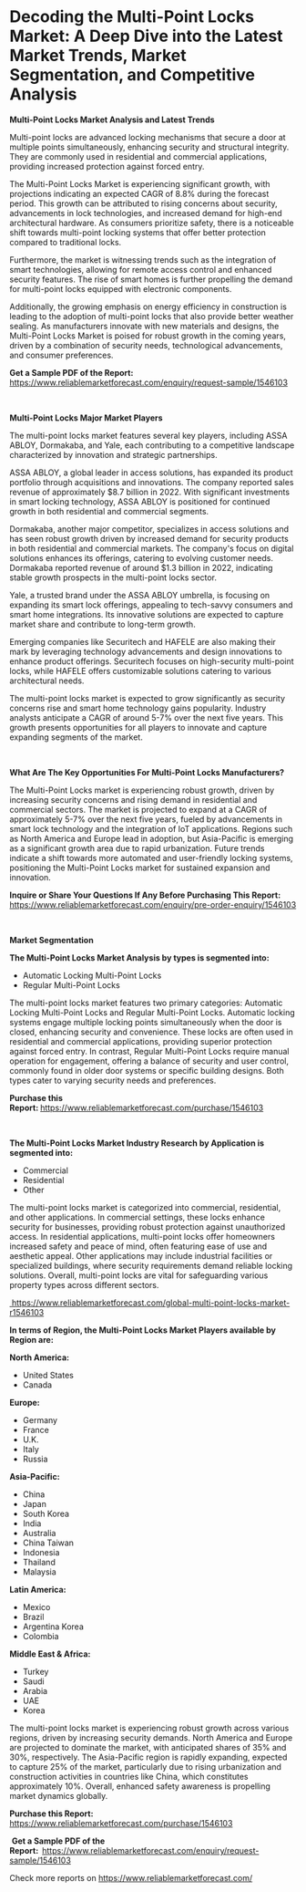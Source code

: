 <p><h1>Decoding the Multi-Point Locks Market: A Deep Dive into the Latest Market Trends, Market Segmentation, and Competitive Analysis</h1></p><p><strong>Multi-Point Locks Market Analysis and Latest Trends</strong></p>
<p><p>Multi-point locks are advanced locking mechanisms that secure a door at multiple points simultaneously, enhancing security and structural integrity. They are commonly used in residential and commercial applications, providing increased protection against forced entry.</p><p>The Multi-Point Locks Market is experiencing significant growth, with projections indicating an expected CAGR of 8.8% during the forecast period. This growth can be attributed to rising concerns about security, advancements in lock technologies, and increased demand for high-end architectural hardware. As consumers prioritize safety, there is a noticeable shift towards multi-point locking systems that offer better protection compared to traditional locks.</p><p>Furthermore, the market is witnessing trends such as the integration of smart technologies, allowing for remote access control and enhanced security features. The rise of smart homes is further propelling the demand for multi-point locks equipped with electronic components.</p><p>Additionally, the growing emphasis on energy efficiency in construction is leading to the adoption of multi-point locks that also provide better weather sealing. As manufacturers innovate with new materials and designs, the Multi-Point Locks Market is poised for robust growth in the coming years, driven by a combination of security needs, technological advancements, and consumer preferences.</p></p>
<p><strong>Get a Sample PDF of the Report:&nbsp;</strong> <a href="https://www.reliablemarketforecast.com/enquiry/request-sample/1546103?utm_campaign=2200&utm_medium=2&utm_source=Github&utm_content=ia&utm_term=09022025&utm_id=multi-point-locks">https://www.reliablemarketforecast.com/enquiry/request-sample/1546103</a></p>
<p>&nbsp;</p>
<p><strong>Multi-Point Locks Major Market Players</strong></p>
<p><p>The multi-point locks market features several key players, including ASSA ABLOY, Dormakaba, and Yale, each contributing to a competitive landscape characterized by innovation and strategic partnerships.</p><p>ASSA ABLOY, a global leader in access solutions, has expanded its product portfolio through acquisitions and innovations. The company reported sales revenue of approximately $8.7 billion in 2022. With significant investments in smart locking technology, ASSA ABLOY is positioned for continued growth in both residential and commercial segments.</p><p>Dormakaba, another major competitor, specializes in access solutions and has seen robust growth driven by increased demand for security products in both residential and commercial markets. The company's focus on digital solutions enhances its offerings, catering to evolving customer needs. Dormakaba reported revenue of around $1.3 billion in 2022, indicating stable growth prospects in the multi-point locks sector.</p><p>Yale, a trusted brand under the ASSA ABLOY umbrella, is focusing on expanding its smart lock offerings, appealing to tech-savvy consumers and smart home integrations. Its innovative solutions are expected to capture market share and contribute to long-term growth.</p><p>Emerging companies like Securitech and HAFELE are also making their mark by leveraging technology advancements and design innovations to enhance product offerings. Securitech focuses on high-security multi-point locks, while HAFELE offers customizable solutions catering to various architectural needs.</p><p>The multi-point locks market is expected to grow significantly as security concerns rise and smart home technology gains popularity. Industry analysts anticipate a CAGR of around 5-7% over the next five years. This growth presents opportunities for all players to innovate and capture expanding segments of the market.</p></p>
<p>&nbsp;</p>
<p><strong>What Are The Key Opportunities For Multi-Point Locks Manufacturers?</strong></p>
<p><p>The Multi-Point Locks market is experiencing robust growth, driven by increasing security concerns and rising demand in residential and commercial sectors. The market is projected to expand at a CAGR of approximately 5-7% over the next five years, fueled by advancements in smart lock technology and the integration of IoT applications. Regions such as North America and Europe lead in adoption, but Asia-Pacific is emerging as a significant growth area due to rapid urbanization. Future trends indicate a shift towards more automated and user-friendly locking systems, positioning the Multi-Point Locks market for sustained expansion and innovation.</p></p>
<p><strong>Inquire or Share Your Questions If Any Before Purchasing This Report:</strong> <a href="https://www.reliablemarketforecast.com/enquiry/pre-order-enquiry/1546103?utm_campaign=2200&utm_medium=2&utm_source=Github&utm_content=ia&utm_term=09022025&utm_id=multi-point-locks">https://www.reliablemarketforecast.com/enquiry/pre-order-enquiry/1546103</a></p>
<p>&nbsp;</p>
<p><strong>Market Segmentation</strong></p>
<p><strong>The Multi-Point Locks Market Analysis by types is segmented into:</strong></p>
<p><ul><li>Automatic Locking Multi-Point Locks</li><li>Regular Multi-Point Locks</li></ul></p>
<p><p>The multi-point locks market features two primary categories: Automatic Locking Multi-Point Locks and Regular Multi-Point Locks. Automatic locking systems engage multiple locking points simultaneously when the door is closed, enhancing security and convenience. These locks are often used in residential and commercial applications, providing superior protection against forced entry. In contrast, Regular Multi-Point Locks require manual operation for engagement, offering a balance of security and user control, commonly found in older door systems or specific building designs. Both types cater to varying security needs and preferences.</p></p>
<p><strong>Purchase this Report:&nbsp;</strong><a href="https://www.reliablemarketforecast.com/purchase/1546103?utm_campaign=2200&utm_medium=2&utm_source=Github&utm_content=ia&utm_term=09022025&utm_id=multi-point-locks">https://www.reliablemarketforecast.com/purchase/1546103</a></p>
<p>&nbsp;</p>
<p><strong>The Multi-Point Locks Market Industry Research by Application is segmented into:</strong></p>
<p><ul><li>Commercial</li><li>Residential</li><li>Other</li></ul></p>
<p><p>The multi-point locks market is categorized into commercial, residential, and other applications. In commercial settings, these locks enhance security for businesses, providing robust protection against unauthorized access. In residential applications, multi-point locks offer homeowners increased safety and peace of mind, often featuring ease of use and aesthetic appeal. Other applications may include industrial facilities or specialized buildings, where security requirements demand reliable locking solutions. Overall, multi-point locks are vital for safeguarding various property types across different sectors.</p></p>
<p><a href="https://www.reliablemarketforecast.com/global-multi-point-locks-market-r1546103?utm_campaign=2200&utm_medium=2&utm_source=Github&utm_content=ia&utm_term=09022025&utm_id=multi-point-locks">&nbsp;https://www.reliablemarketforecast.com/global-multi-point-locks-market-r1546103</a></p>
<p><strong>In terms of Region, the Multi-Point Locks Market Players available by Region are:</strong></p>
<p>
    <p> <strong> North America: </strong>
        <ul>
            <li>United States</li>
            <li>Canada</li>
        </ul>
        </p> 
    <p> <strong> Europe: </strong>
        <ul>
            <li>Germany</li>
            <li>France</li>
            <li>U.K.</li>
            <li>Italy</li>
            <li>Russia</li>
        </ul>
        </p> 
    <p> <strong> Asia-Pacific: </strong>
        <ul>
            <li>China</li>
            <li>Japan</li>
            <li>South Korea</li>
            <li>India</li>
            <li>Australia</li>
            <li>China Taiwan</li>
            <li>Indonesia</li>
            <li>Thailand</li>
            <li>Malaysia</li>
        </ul>
        </p> 
    <p> <strong> Latin America: </strong>
        <ul>
            <li>Mexico</li>
            <li>Brazil</li>
            <li>Argentina Korea</li>
            <li>Colombia</li>
        </ul>
        </p> 
    <p> <strong> Middle East & Africa: </strong>
        <ul>
            <li>Turkey</li>
            <li>Saudi</li>
            <li>Arabia</li>
            <li>UAE</li>
            <li>Korea</li>
        </ul>
    </p>
    </p>
<p><p>The multi-point locks market is experiencing robust growth across various regions, driven by increasing security demands. North America and Europe are projected to dominate the market, with anticipated shares of 35% and 30%, respectively. The Asia-Pacific region is rapidly expanding, expected to capture 25% of the market, particularly due to rising urbanization and construction activities in countries like China, which constitutes approximately 10%. Overall, enhanced safety awareness is propelling market dynamics globally.</p></p>
<p><strong>Purchase this Report: </strong><a href="https://www.reliablemarketforecast.com/purchase/1546103?utm_campaign=2200&utm_medium=2&utm_source=Github&utm_content=ia&utm_term=09022025&utm_id=multi-point-locks">https://www.reliablemarketforecast.com/purchase/1546103</a></p>
<p>&nbsp;<strong>Get a Sample PDF of the Report:&nbsp;&nbsp;</strong><a href="https://www.reliablemarketforecast.com/enquiry/request-sample/1546103?utm_campaign=2200&utm_medium=2&utm_source=Github&utm_content=ia&utm_term=09022025&utm_id=multi-point-locks">https://www.reliablemarketforecast.com/enquiry/request-sample/1546103</a></p>
<p><strong></strong></p>
<p>Check more reports on <a href="https://www.reliablemarketforecast.com/?utm_campaign=2200&utm_medium=2&utm_source=Github&utm_content=ia&utm_term=09022025&utm_id=multi-point-locks">https://www.reliablemarketforecast.com/</a></p>